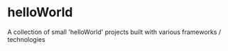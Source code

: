 # helloWorld
A collection of small 'helloWorld' projects built with various frameworks / technologies
